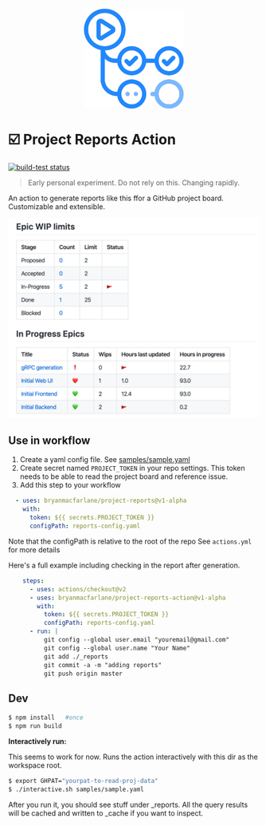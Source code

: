 <p align="center">
  <img src="docs/gh-actions.png">
</p>

# :ballot_box_with_check: Project Reports Action

<p align="left">
  <a href="https://github.com/bryanmacfarlane/project-reports/actions?query=workflow%3Abuild-test"><img alt="build-test status" src="https://github.com/bryanmacfarlane/project-reports/workflows/build-test/badge.svg"></a>
</p>

> Early personal experiment.  Do not rely on this.  Changing rapidly.

An action to generate reports like this ffor a GitHub project board.  Customizable and extensible.

![sample](./docs/sample_report.png)

## Use in workflow

1. Create a yaml config file.  See [samples/sample.yaml](.samples/sample.yaml) 
2. Create secret named `PROJECT_TOKEN` in your repo settings.  This token needs to be able to read the project board and reference issue.
3. Add this step to your workflow

```yaml
  - uses: bryanmacfarlane/project-reports@v1-alpha
    with: 
      token: ${{ secrets.PROJECT_TOKEN }}
      configPath: reports-config.yaml
```

Note that the configPath is relative to the root of the repo
See `actions.yml` for more details

Here's a full example including checking in the report after generation.

```yaml
    steps:
      - uses: actions/checkout@v2
      - uses: bryanmacfarlane/project-reports-action@v1-alpha
        with: 
          token: ${{ secrets.PROJECT_TOKEN }}
          configPath: reports-config.yaml
      - run: |
          git config --global user.email "youremail@gmail.com"
          git config --global user.name "Your Name"      
          git add ./_reports
          git commit -a -m "adding reports"
          git push origin master
```

## Dev

```bash
$ npm install   #once
$ npm run build
```

**Interactively run:**  

This seems to work for now.  Runs the action interactively with this dir as the workspace root.

```bash
$ export GHPAT="yourpat-to-read-proj-data"
$ ./interactive.sh samples/sample.yaml
```

After you run it, you should see stuff under _reports.
All the query results will be cached and written to _cache if you want to inspect.
